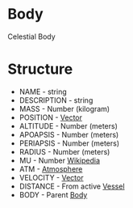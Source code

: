 ﻿# Body

Celestial Body

Structure
=========

* NAME - string
* DESCRIPTION - string
* MASS - Number (kilogram)
* POSITION - [Vector](/KOS/structure/vector)
* ALTITUDE - Number (meters)
* APOAPSIS - Number (meters)
* PERIAPSIS - Number (meters)
* RADIUS - Number (meters)
* MU - Number [Wikipedia](http://en.wikipedia.org/wiki/Standard_gravitational_parameter)
* ATM - [Atmosphere](/KOS/structure/atmosphere)
* VELOCITY  - [Vector](/KOS/structure/vector)
* DISTANCE - From active [Vessel](/KOS/structure/vessel)
* BODY - Parent [Body](/KOS/structure/body)
